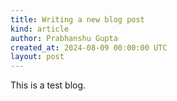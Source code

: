 ```yaml
---
title: Writing a new blog post
kind: article
author: Prabhanshu Gupta
created_at: 2024-08-09 00:00:00 UTC
layout: post
---
```

This is a test blog.
